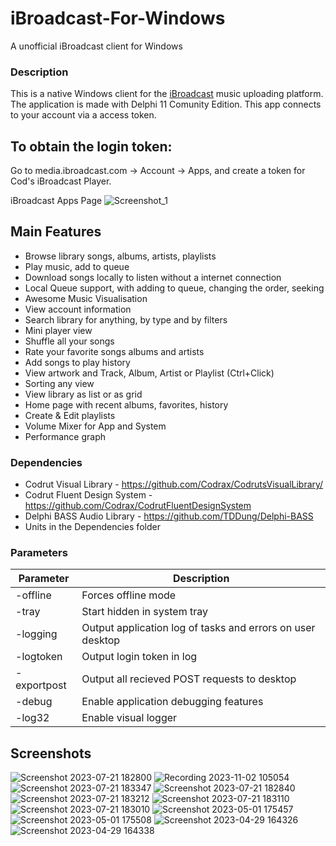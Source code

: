 # iBroadcast-For-Windows
 A unofficial iBroadcast client for Windows
 
### Description
This is a native Windows client for the [iBroadcast](https://ibroadcast.com) music uploading platform. The application is made with Delphi 11 Comunity Edition. This app connects to your account via a access token.

## To obtain the login token:
Go to media.ibroadcast.com -> Account -> Apps, and create a token for Cod's iBroadcast Player.

iBroadcast Apps Page
![Screenshot_1](https://user-images.githubusercontent.com/68193064/235357872-fc1900b2-bb1c-410d-b47f-14a574c27b31.png)

## Main Features
- Browse library songs, albums, artists, playlists
- Play music, add to queue
- Download songs locally to listen without a internet connection
- Local Queue support, with adding to queue, changing the order, seeking
- Awesome Music Visualisation
- View account information
- Search library for anything, by type and by filters
- Mini player view
- Shuffle all your songs
- Rate your favorite songs albums and artists
- Add songs to play history
- View artwork and Track, Album, Artist or Playlist (Ctrl+Click)
- Sorting any view
- View library as list or as grid
- Home page with recent albums, favorites, history
- Create & Edit playlists
- Volume Mixer for App and System
- Performance graph

### Dependencies
- Codrut Visual Library - https://github.com/Codrax/CodrutsVisualLibrary/
- Codrut Fluent Design System - https://github.com/Codrax/CodrutFluentDesignSystem
- Delphi BASS Audio Library - https://github.com/TDDung/Delphi-BASS
- Units in the Dependencies folder

### Parameters
| Parameter  | Description |
| ------------- | ------------- |
| -offline  | Forces offline mode  |
| -tray  | Start hidden in system tray  |
| -logging  | Output application log of tasks and errors on user desktop  |
| -logtoken  | Output login token in log  |
| -exportpost  | Output all recieved POST requests to desktop  |
| -debug  | Enable application debugging features  |
| -log32  | Enable visual logger  |

## Screenshots

![Screenshot 2023-07-21 182800](https://github.com/Codrax/iBroadcast-For-Windows/assets/68193064/5014b71c-9bb5-4064-8c9a-614a0a716576)
![Recording 2023-11-02 105054](https://github.com/Codrax/iBroadcast-For-Windows/assets/68193064/7f99843c-5c7b-4380-bfc0-41000dceb8ec)
![Screenshot 2023-07-21 183347](https://github.com/Codrax/iBroadcast-For-Windows/assets/68193064/36207884-8a64-49e3-8e26-49fa163465ad)
![Screenshot 2023-07-21 182840](https://github.com/Codrax/iBroadcast-For-Windows/assets/68193064/dea277a4-6f51-4b3c-9ae9-74514361cd09)
![Screenshot 2023-07-21 183212](https://github.com/Codrax/iBroadcast-For-Windows/assets/68193064/0c2cdf4f-bf08-4582-a698-1f88ddf13bc2)
![Screenshot 2023-07-21 183110](https://github.com/Codrax/iBroadcast-For-Windows/assets/68193064/2b051092-c774-4c95-bd94-e5ec15c541e9)
![Screenshot 2023-07-21 183010](https://github.com/Codrax/iBroadcast-For-Windows/assets/68193064/ebf4daf6-99e8-4e53-a107-f28eb0e1f3f7)
![Screenshot 2023-05-01 175457](https://user-images.githubusercontent.com/68193064/235471988-934b9a74-c282-4fcb-bd56-ae6bbc862550.png)
![Screenshot 2023-05-01 175508](https://user-images.githubusercontent.com/68193064/235472002-9db00583-0c24-4eb7-920c-ef9042e8b06f.png)
![Screenshot 2023-04-29 164326](https://user-images.githubusercontent.com/68193064/235306816-f513b165-f72b-46db-ab0a-1faaa44e7092.png)
![Screenshot 2023-04-29 164338](https://user-images.githubusercontent.com/68193064/235306826-371cd980-6631-4943-ae6c-f6c970b126fb.png)
